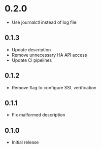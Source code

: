 <!-- https://developers.home-assistant.io/docs/add-ons/presentation#keeping-a-changelog -->

# 0.2.0 

- Use journalctl instead of log file

## 0.1.3 

- Update description
- Remove unnecessary HA API access
- Update CI pipelines

## 0.1.2

- Remove flag to configure SSL verification

## 0.1.1

- Fix malformed description

## 0.1.0

- Initial release
